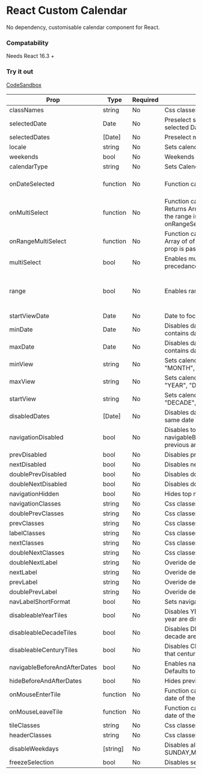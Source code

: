# React Custom Calendar

No dependency, customisable calendar component for React.

### Compatability

Needs React 16.3 +

### Try it out

[CodeSandbox](https://codesandbox.io/s/github/KristijanJovanovski/react-custom-calendar)

| Prop                         | Type     | Required | Description                                                                                                                                                                                                                                                         | Example values                                                                                                      |
| ---------------------------- | -------- | -------- | ------------------------------------------------------------------------------------------------------------------------------------------------------------------------------------------------------------------------------------------------------------------- | ------------------------------------------------------------------------------------------------------------------- |
| classNames                   | string   | No       | Css classes to to be added to Calendar Component.                                                                                                                                                                                                                   | "class1 class2"                                                                                                     |
| selectedDate                 | Date     | No       | Preselect single date. Warning: date is overwritten on date selection. Use selected Dates for no overwriting.                                                                                                                                                       | new Date()                                                                                                          |
| selectedDates                | [Date]   | No       | Preselect many dates.                                                                                                                                                                                                                                               | [new Date(), new Date()]                                                                                            |
| locale                       | string   | No       | Sets calendar locale. Defaults to "en".                                                                                                                                                                                                                             | "mk"                                                                                                                |
| weekends                     | bool     | No       | Weekends are styled. Defaults to false.                                                                                                                                                                                                                             | true                                                                                                                |
| calendarType                 | string   | No       | Sets Calendar Type. Available types: "US", "ISO 8601". Defaults to "US".                                                                                                                                                                                            | "ISO 8601"                                                                                                          |
| onDateSelected               | function | No       | Function called on every date selection.                                                                                                                                                                                                                            | (date, selected) => { console.log(date,selected) }                                                                  |
| onMultiSelect                | function | No       | Function called on every date selection if multiSelect prop is passed. Returns Array of dates. Warning: If range prop is passed it is called when the range is selected and conatins all Dates in the range. Use onRangeSelect if only range boundaries are needed. | (dates) => { console.log(dates) }                                                                                   |
| onRangeMultiSelect           | function | No       | Function called on every date selection if range prop is passed. Returns Array of of range start and end. Warning: It takes precedance if multiSelect prop is passed.                                                                                               | (dates) => { console.log(dates) }                                                                                   |
| multiSelect                  | bool     | No       | Enables multi selection. Warning: if range prop is passed, range takes precedance over multiSelect. Defaults to false.                                                                                                                                              | true                                                                                                                | Warning: if range prop is passed, range takes precedance over multiSelect. |
| range                        | bool     | No       | Enables range selection                                                                                                                                                                                                                                             | Enables range selection. Warning: if multiSelect prop is passed, range takes precedance over it. Defaults to false. | true |
| startViewDate                | Date     | No       | Date to focus the calendar view. Defaults to new Date().                                                                                                                                                                                                            | new Date(2018,0,1)                                                                                                  |
| minDate                      | Date     | No       | Disables dates prior than it. Warning: if available dates prop is passed and contains dates that are before the min date then they will be reenabled.                                                                                                               | new Date()                                                                                                          |
| maxDate                      | Date     | No       | Disables dates latter than it. Warning: if available dates prop is passed and contains dates that are after the max date then they will be reenabled.                                                                                                               | new Date()                                                                                                          |
| minView                      | string   | No       | Sets calendar min view. Can't drill down past it. Available values: "MONTH", "YEAR", "DECADE", "CENTURY". Defaults to "MONTH".                                                                                                                                      | "YEAR"                                                                                                              |
| maxView                      | string   | No       | Sets calendar max view. Can't drill up past it. Available values: "MONTH", "YEAR", "DECADE", "CENTURY". Defaults to "CENTURY".                                                                                                                                      | "YEAR"                                                                                                              |
| startView                    | string   | No       | Sets calendar current view. Available values: "MONTH", "YEAR", "DECADE", "CENTURY". Defaults to minView if supplied else to "MONTH".                                                                                                                                | "YEAR"                                                                                                              |
| disabledDates                | [Date]   | No       | Disables dates. Warning: if availableDates props is passed and contains same date as disabledDates it will be disabled.                                                                                                                                             | new Date()                                                                                                          |
| navigationDisabled           | bool     | No       | Disables top navigation and can't drill up. Warning: if navigableBeforeAndAfterDates prop is passed user user can navigate to previous and latter dates. (only on MONTH View)                                                                                       | true                                                                                                                |
| prevDisabled                 | bool     | No       | Disables previuous navigation button.                                                                                                                                                                                                                               | true                                                                                                                |
| nextDisabled                 | bool     | No       | Disables next navigation button.                                                                                                                                                                                                                                    | true                                                                                                                |
| doublePrevDisabled           | bool     | No       | Disables double previuous navigation button.                                                                                                                                                                                                                        | true                                                                                                                |
| doubleNextDisabled           | bool     | No       | Disables double next navigation button.                                                                                                                                                                                                                             | true                                                                                                                |
| navigationHidden             | bool     | No       | Hides top navigaton.                                                                                                                                                                                                                                                | true                                                                                                                |
| navigationClasses            | string   | No       | Css classes to to be added to top navigation.                                                                                                                                                                                                                       | "class1 class2"                                                                                                     |
| doublePrevClasses            | string   | No       | Css classes to to be added to doublePrev button.                                                                                                                                                                                                                    | "class1 class2"                                                                                                     |
| prevClasses                  | string   | No       | Css classes to to be added to prev button.                                                                                                                                                                                                                          | "class1 class2"                                                                                                     |
| labelClasses                 | string   | No       | Css classes to to be added to navigation label.                                                                                                                                                                                                                     | "class1 class2"                                                                                                     |
| nextClasses                  | string   | No       | Css classes to to be added to next button.                                                                                                                                                                                                                          | "class1 class2"                                                                                                     |
| doubleNextClasses            | string   | No       | Css classes to to be added to doubleNext button.                                                                                                                                                                                                                    | "class1 class2"                                                                                                     |
| doubleNextLabel              | string   | No       | Overide default label                                                                                                                                                                                                                                               | ">>"                                                                                                                |
| nextLabel                    | string   | No       | Overide default label                                                                                                                                                                                                                                               | ">"                                                                                                                 |
| prevLabel                    | string   | No       | Overide default label                                                                                                                                                                                                                                               | "<"                                                                                                                 |
| doublePrevLabel              | string   | No       | Overide default label                                                                                                                                                                                                                                               | "<<"                                                                                                                |
| navLabelShortFormat          | bool     | No       | Sets navigation label format to short. Default: false                                                                                                                                                                                                               | true                                                                                                                |
| disableableYearTiles         | bool     | No       | Disables YEAR view tiles that don't have available dates (all dates in that year are disabled). Defaults to false.                                                                                                                                                  | true                                                                                                                |
| disableableDecadeTiles       | bool     | No       | Disables DECADE view tiles that don't have available dates (all dates in that decade are disabled). Defaults to false.                                                                                                                                              | true                                                                                                                |
| disableableCenturyTiles      | bool     | No       | Disables CENTURY view tiles that don't have available dates (all dates in that century are disabled). Defaults to false.                                                                                                                                            | true                                                                                                                |
| navigableBeforeAndAfterDates | bool     | No       | Enables navigation to previous and next month view when clicked on date. Defaults to false.                                                                                                                                                                         | true                                                                                                                |
| hideBeforeAndAfterDates      | bool     | No       | Hides previous and next month dates from current view. Defaults to false                                                                                                                                                                                            | true                                                                                                                |
| onMouseEnterTile             | function | No       | Function called when mouse enters view tile. Returns the event and the date of the tile.                                                                                                                                                                            | (e, date) => { consle.log(e,date) }                                                                                 |
| onMouseLeaveTile             | function | No       | Function called when mouse leaves view tile. Returns the event and the date of the tile.                                                                                                                                                                            | (e, date) => { consle.log(e,date) }                                                                                 |
| tileClasses                  | string   | No       | Css classes to be applied to tiles                                                                                                                                                                                                                                  | 'class1 class2'                                                                                                     |
| headerClasses                | string   | No       | Css classes to be applied to the header                                                                                                                                                                                                                             | 'class1 class2'                                                                                                     |
| disableWeekdays              | [string] | No       | Disables all dates that are one of the passed values. Available values: SUNDAY,MONDAY,TUESDAY,WEDNESDAY,THURSDAY,FRIDAY,SATURDAY.                                                                                                                                   | ["FRIDAY", "SATURDAY"]                                                                                                  |
| freezeSelection              | bool     | No       | Disables selection. Can be passed any time. Default value: false                                                                                                                                                                                                    | true                                                                                                                |
